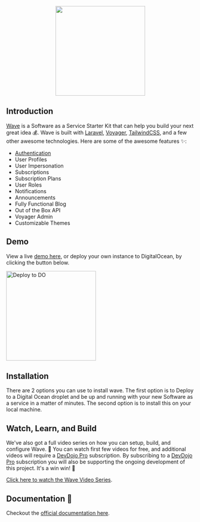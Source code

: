 <p align="center"><a href="https://devdojo.com/wave" target="_blank"><img src="https://cdn.devdojo.com/assets/img/wavelogo.svg" width="240"></a></p>


## Introduction

[Wave](https://devdojo.com/wave) is a Software as a Service Starter Kit that can help you build your next great idea 💰. Wave is built with [Laravel](https://laravel.com), [Voyager](https://voyager.devdojo.com), [TailwindCSS](https://tailwindcss.com), and a few other awesome technologies. Here are some of the awesome features ✨:

 - [Authentication](https://wave.devdojo.com/)
 - User Profiles
 - User Impersonation
 - Subscriptions
 - Subscription Plans
 - User Roles
 - Notifications
 - Announcements
 - Fully Functional Blog
 - Out of the Box API
 - Voyager Admin
 - Customizable Themes


## Demo
View a live [demo here](https://wave.devdojo.com), or deploy your own instance to DigitalOcean, by clicking the button below.

<a href="https://cloud.digitalocean.com/apps/new?repo=https://github.com/thedevdojo/wave/tree/main" target="_blank"><img src="https://www.deploytodo.com/do-btn-blue.svg" width="240" alt="Deploy to DO"></a>


## Installation
There are 2 options you can use to install wave. The first option is to Deploy to a Digital Ocean droplet and be up and running with your new Software as a service in a matter of minutes. The second option is to install this on your local machine.


## Watch, Learn, and Build

We've also got a full video series on how you can setup, build, and configure Wave. 🍿 You can watch first few videos for free, and additional videos will require a [DevDojo Pro](https://devdojo.com/pro) subscription. By subscribing to a [DevDojo Pro](https://devdojo.com/pro) subscription you will also be supporting the ongoing development of this project. It's a win win! 🙌

[Click here to watch the Wave Video Series](https://devdojo.com/course/wave).


## Documentation 📘

Checkout the [official documentation here](https://wave.devdojo.com/docs).
